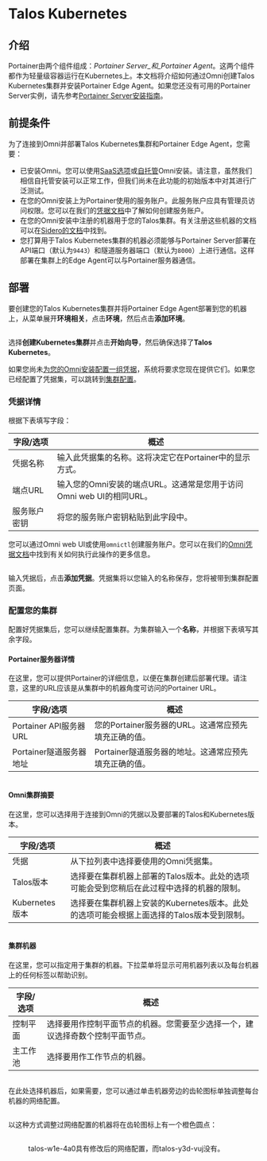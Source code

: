 # Talos Kubernetes

## 介绍

Portainer由两个组件组成：_Portainer Server_和_Portainer Agent_。这两个组件都作为轻量级容器运行在Kubernetes上。本文档将介绍如何通过Omni创建Talos Kubernetes集群并安装Portainer Edge Agent。如果您还没有可用的Portainer Server实例，请先参考[Portainer Server安装指南](../../../../start/install/server/kubernetes/baremetal.md)。

## 前提条件

为了连接到Omni并部署Talos Kubernetes集群和Portainer Edge Agent，您需要：

* 已安装Omni。您可以使用[SaaS选项](https://www.siderolabs.com/platform/saas-for-kubernetes/)或[自托管](https://omni.siderolabs.com/how-to-guides/self_hosted)Omni安装。请注意，虽然我们相信自托管安装可以正常工作，但我们尚未在此功能的初始版本中对其进行广泛测试。
* 在您的Omni安装上为Portainer使用的服务账户。此服务账户应具有管理员访问权限。您可以在我们的[凭据文档](../../../settings/credentials/omni.md)中了解如何创建服务账户。
* 在您的Omni安装中注册的机器用于您的Talos集群。有关注册这些机器的文档可以在[Sidero的文档](https://omni.siderolabs.com/how-to-guides/registering-machines)中找到。
* 您打算用于Talos Kubernetes集群的机器必须能够与Portainer Server部署在API端口（默认为`9443`）和隧道服务器端口（默认为`8000`）上进行通信。这样部署在集群上的Edge Agent可以与Portainer服务器通信。

## 部署

要创建您的Talos Kubernetes集群并将Portainer Edge Agent部署到您的机器上，从菜单展开**环境相关**，点击**环境**，然后点击**添加环境**。

<figure><img src="../../..//assets/2.22-environments-add.gif" alt=""><figcaption></figcaption></figure>

选择**创建Kubernetes集群**并点击**开始向导**，然后确保选择了**Talos Kubernetes**。

如果您尚未[为您的Omni安装配置一组凭据](../../../settings/credentials/omni.md)，系统将要求您现在提供它们。如果您已经配置了凭据集，可以跳转到[集群配置](omni.md#configure-your-cluster)。

### 凭据详情

根据下表填写字段：

| 字段/选项        | 概述                                                                                                                       |
| ------------------- | ------------------------------------------------------------------------------------------------------------------------------ |
| 凭据名称    | 输入此凭据集的名称。这将决定它在Portainer中的显示方式。                                              |
| 端点URL        | 输入您的Omni安装的端点URL。这通常是您用于访问Omni web UI的相同URL。 |
| 服务账户密钥 | 将您的服务账户密钥粘贴到此字段中。                                                                                |


您可以通过Omni web UI或使用`omnictl`创建服务账户。您可以在我们的[Omni凭据文档](../../../settings/credentials/omni.md)中找到有关如何执行此操作的更多信息。


<figure><img src="../../..//assets/2.26-environments-add-kube-create-omni-creds.png" alt=""><figcaption></figcaption></figure>

输入凭据后，点击**添加凭据**。凭据集将以您输入的名称保存，您将被带到集群配置页面。

### 配置您的集群

配置好凭据集后，您可以继续配置集群。为集群输入一个**名称**，并根据下表填写其余字段。

#### Portainer服务器详情

在这里，您可以提供Portainer的详细信息，以便在集群创建后部署代理。请注意，这里的URL应该是从集群中的机器角度可访问的Portainer URL。

| 字段/选项                    | 概述                                                                                                   |
| ------------------------------- | ---------------------------------------------------------------------------------------------------------- |
| Portainer API服务器URL        | 您的Portainer服务器的URL。这通常应预先填充正确的值。           |
| Portainer隧道服务器地址 | Portainer隧道服务器的地址。这通常应预先填充正确的值。 |

<figure><img src="../../..//assets/2.26-environments-add-kube-create-omni-portainer.png" alt=""><figcaption></figcaption></figure>

#### Omni集群摘要

在这里，您可以选择用于连接到Omni的凭据以及要部署的Talos和Kubernetes版本。

| 字段/选项       | 概述                                                                                                                                             |
| ------------------ | ---------------------------------------------------------------------------------------------------------------------------------------------------- |
| 凭据        | 从下拉列表中选择要使用的Omni凭据集。                                                                                         |
| Talos版本      | 选择要在集群机器上部署的Talos版本。此处的选项可能会受到您稍后在此过程中选择的机器的限制。     |
| Kubernetes版本 | 选择要在集群机器上安装的Kubernetes版本。此处的选项可能会根据上面选择的Talos版本受到限制。 |

<figure><img src="../../..//assets/2.26-environments-add-kube-create-omni-clustersummary.png" alt=""><figcaption></figcaption></figure>

#### 集群机器

在这里，您可以指定用于集群的机器。下拉菜单将显示可用机器列表以及每台机器上的任何标签以帮助识别。&#x20;

| 字段/选项     | 概述                                                                                                                                                 |
| ---------------- | -------------------------------------------------------------------------------------------------------------------------------------------------------- |
| 控制平面    | 选择要用作控制平面节点的机器。您需要至少选择一个，建议选择奇数个控制平面节点。 |
| 主工作池 | 选择要用作工作节点的机器。                                                                                                       |

<figure><img src="../../..//assets/2.26-environments-add-kube-create-omni-machines (1).png" alt=""><figcaption></figcaption></figure>

在此处选择机器后，如果需要，您可以通过单击机器旁边的齿轮图标单独调整每台机器的网络配置。

<figure><img src="../../..//assets/2.26-environments-add-kube-create-omni-machines-customconfig-form.png" alt=""><figcaption></figcaption></figure>

以这种方式调整过网络配置的机器将在齿轮图标上有一个橙色圆点：

<figure><img src="../../..//assets/2.26-environments-add-kube-create-omni-machines-customconfig.png" alt=""><figcaption><p>talos-w1e-4a0具有修改后的网络配置，而talos-y3d-vuj没有。</p></figcaption></figure>
